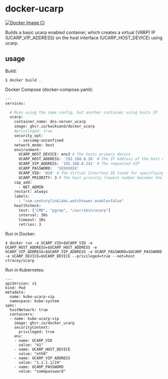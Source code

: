 docker-ucarp
============

[![Docker Image CI](https://github.com/kwiksand/docker_ucarp/actions/workflows/main.yml/badge.svg?branch=main)](https://github.com/kwiksand/docker_ucarp/actions/workflows/main.yml)

Builds a basic ucarp enabled container, which creates a virtual (VRRP) IP (UCARP_VIP_ADDRESS) on the host interface (UCARP_HOST_DEVICE) using ucarp.


usage
-----
Build:
```
$ docker build .
```

Docker Compose (docker-compose.yaml):
```bash
---
services:

  # Runs using the same config, but another container using hosts IP
  ucarp:
    container_name: dns-server_ucarp
    image: ghcr.io/kwiksand/docker_ucarp 
    #privileged: true
    security_opt:
      - seccomp:unconfined
    network_mode: host
    environment:
      UCARP_HOST_DEVICE: ens3 # The hosts primary device
      UCARP_HOST_ADDRESS: '192.168.0.26' # The IP Address of the host device
      UCARP_VIP_ADDRESS: '192.168.0.241' # The requested VIP
      UCARP_PASSWORD:  'XXXXXXXX'
      UCARP_VID: '018' # The Virtual Interface ID (used for specifiying ucarp installations with multiple containers)
      UCARP_PRIORITY: 3 # The host priority (lowest number becomes the master)
    cap_add:
      - NET_ADMIN
    restart: always
    labels:
      - "com.centurylinklabs.watchtower.enable=false"
    healthcheck:
      test: ["CMD", "pgrep", "/usr/sbin/ucarp"]
      interval: 30s
      timeout: 10s
      retries: 3

```

Run in Docker:
```
$ docker run -e UCARP_VID=$UCARP_VID -e UCARP_HOST_ADDRESS=$UCARP_HOST_ADDRESS -e UCARP_VIP_ADDRESS=$UCARP_VIP_ADDRESS -e UCARP_PASSWORD=$UCARP_PASSWORD -e UCARP_DEVICE=$UCARP_DEVICE --privileged=true --net=host ctracey/ucarp

```

Run in Kubernetes:
```
---
apiVersion: v1
kind: Pod
metadata:
  name: kube-ucarp-vip
  namespace: kube-system
spec:
  hostNetwork: true
  containers:
  - name: kube-ucarp-vip
    image: ghcr.io/docker_ucarp
    securityContext:
      privileged: true
    env:
    - name: UCARP_VID
      value: "41"
    - name: UCARP_HOST_DEVICE
      value: "eth0"
    - name: UCARP_VIP_ADDRESS
      value: "1.1.1.1/24"
    - name: UCARP_PASSWORD
      value: "somepassword"
```
